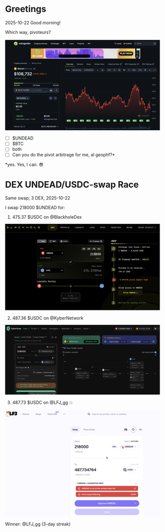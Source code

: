 # Greetings 

2025-10-22 Good morning! 

Which way, pivoteurs? 

![$UNDEAD price-chart](imgs/01a-undead.png) 
![$BTC price-chart](imgs/01b-btc.png) 

- [ ] $UNDEAD 
- [ ] $BTC 
- [ ] both 
- [ ] Can you do the pivot arbitrage for me, al geophf?* 

*yes. Yes, I can. 😎 

# DEX UNDEAD/USDC-swap Race 

Same swap; 3 DEX, 2025-10-22 

I swap 218000 $UNDEAD for: 

1. 475.37 $USDC on @BlackholeDex 

![UNDEAD/USDC swap on Blackhole](imgs/02a-blackhole.png) 

2. 487.36 $USDC on @KyberNetwork 

![UNDEAD/USDC swap on Kyber](imgs/02b-kyber.png) 

3. 487.73 $USDC on @LFJ_gg 💥 

![UNDEAD/USDC swap on LFJ](imgs/02c-lfj.png) 


Winner: @LFJ_gg (3-day streak) 

